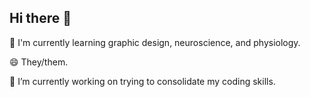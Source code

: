 ## Hi there 👋

<!--
**Varquivian/Varquivian** is a ✨ _special_ ✨ repository because its `README.md` (this file) appears on your GitHub profile.

Here are some ideas to get you started:

- 👯 I’m looking to collaborate on ...
- 🤔 I’m looking for help with ...
- 💬 Ask me about ...
- 📫 How to reach me: ...
-  Pronouns: ...
- ⚡ Fun fact: ...
-->
🌱 I'm currently learning graphic design, neuroscience, and physiology.

😄 They/them.

🔭 I’m currently working on trying to consolidate my coding skills.
